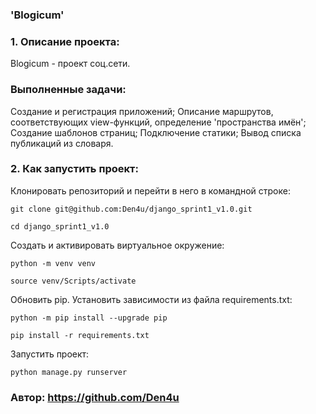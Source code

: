 ### 'Blogicum'
### 1. Описание проекта:
Blogicum - проект соц.сети.
### Выполненные задачи:
Создание и регистрация приложений;
Описание маршрутов, соответствующих view-функций, определение 'пространства имён';
Создание шаблонов страниц;
Подключение статики;
Вывод списка публикаций из словаря.

### 2. Как запустить проект:

Клонировать репозиторий и перейти в него в командной строке:
```
git clone git@github.com:Den4u/django_sprint1_v1.0.git
```
```
cd django_sprint1_v1.0
```
Cоздать и активировать виртуальное окружение:
```
python -m venv venv
```
```
source venv/Scripts/activate
```
Обновить pip. Установить зависимости из файла requirements.txt:
```
python -m pip install --upgrade pip
```
```
pip install -r requirements.txt
```
Запустить проект:
```
python manage.py runserver
```

### Автор: https://github.com/Den4u
